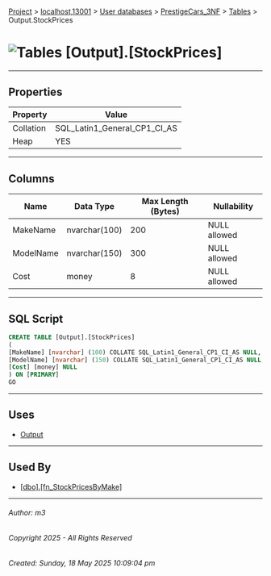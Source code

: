 #### 

[Project](../../../../index.md) > [localhost,13001](../../../index.md) > [User databases](../../index.md) > [PrestigeCars_3NF](../index.md) > [Tables](Tables.md) > Output.StockPrices

# ![Tables](../../../../Images/Table32.png) [Output].[StockPrices]

---

## <a name="#properties"></a>Properties

| Property | Value |
|---|---|
| Collation | SQL_Latin1_General_CP1_CI_AS |
| Heap | YES |


---

## <a name="#columns"></a>Columns

| Name | Data Type | Max Length (Bytes) | Nullability |
|---|---|---|---|
| MakeName | nvarchar(100) | 200 | NULL allowed |
| ModelName | nvarchar(150) | 300 | NULL allowed |
| Cost | money | 8 | NULL allowed |


---

## <a name="#sqlscript"></a>SQL Script

```sql
CREATE TABLE [Output].[StockPrices]
(
[MakeName] [nvarchar] (100) COLLATE SQL_Latin1_General_CP1_CI_AS NULL,
[ModelName] [nvarchar] (150) COLLATE SQL_Latin1_General_CP1_CI_AS NULL,
[Cost] [money] NULL
) ON [PRIMARY]
GO

```


---

## <a name="#uses"></a>Uses

* [Output](../Security/Schemas/dbo_Output.md)


---

## <a name="#usedby"></a>Used By

* [[dbo].[fn_StockPricesByMake]](../Programmability/Functions/Table-valued_Functions/dbo_fn_StockPricesByMake.md)


---

###### Author:  m3

###### Copyright 2025 - All Rights Reserved

###### Created: Sunday, 18 May 2025 10:09:04 pm

